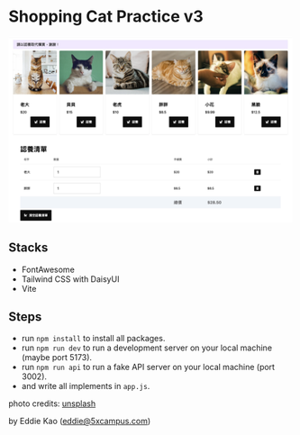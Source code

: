 # Shopping Cat Practice v3

![Screen Shot](./public/screenshots/screenshot.webp)

## Stacks

- FontAwesome
- Tailwind CSS with DaisyUI
- Vite

## Steps

- run `npm install` to install all packages.
- run `npm run dev` to run a development server on your local machine (maybe port 5173).
- run `npm run api` to run a fake API server on your local machine (port 3002).
- and write all implements in `app.js`.

photo credits: [unsplash](https://unsplash.com/)

by Eddie Kao (eddie@5xcampus.com)
